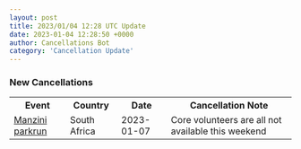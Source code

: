 ```yaml
---
layout: post
title: 2023/01/04 12:28 UTC Update
date: 2023-01-04 12:28:50 +0000
author: Cancellations Bot
category: 'Cancellation Update'
---
```


<h3>New Cancellations</h3>
<div class='hscrollable'>
<table style='width: 100%'>
    <tr>
        <th>Event</th>
        <th>Country</th>
        <th>Date</th>
        <th>Cancellation Note</th>
    </tr>
    <tr>
        <td><a href="https://www.parkrun.co.za/manzini">Manzini parkrun</a></td>
        <td>South Africa</td>
        <td>2023-01-07</td>
        <td>Core volunteers are all not available this weekend</td>
    </tr>
</table>
</div>
